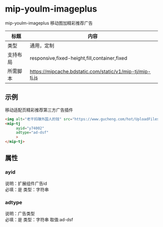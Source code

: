 # mip-youlm-imageplus

mip-youlm-imageplus 移动图加精彩推荐广告

标题|内容
----|----
类型|通用，定制
支持布局|responsive,fixed-height,fill,container,fixed
所需脚本|https://mipcache.bdstatic.com/static/v1/mip-tj/mip-tj.js

## 示例

移动适配页精彩推荐第三方广告插件
```html	
<img alt="老干妈赚外国人的钱" src="https://www.gucheng.com/hot/UploadFiles_8844/201611/2016110111361387.jpg">
<mip-tj 
     ayid="y74002"
	 adtype="ad-dsf"
     >
</mip-tj>
```

## 属性

### ayid

说明：扩展组件广告id  
必填：是
类型：字符串

### adtype

说明：广告类型  
必填：是
类型：字符串
取值:ad-dsf
 